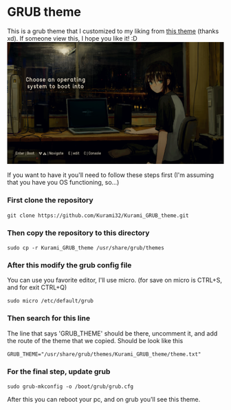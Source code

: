 # GRUB theme
This is a grub theme that I customized to my liking from [this theme](https://github.com/Hitori-Laura/OsageChan_GRUB_theme) (thanks xd). If someone view this, I hope you like it! :D
![screenshot](./background.png)

If you want to have it you'll need to follow these steps first (I'm assuming that you have you OS functioning, so...)

### First clone the repository
```shell
git clone https://github.com/Kurami32/Kurami_GRUB_theme.git
```
### Then copy the repository to this directory
```shell
sudo cp -r Kurami_GRUB_theme /usr/share/grub/themes
```
### After this modify the grub config file
You can use you favorite editor, I'll use micro. (for save on micro is CTRL+S, and for exit CTRL+Q)
```shell
sudo micro /etc/default/grub
```
### Then search for this line
The line that says 'GRUB_THEME' should be there, uncomment it, and add the route of the theme that we copied. Should be look like this
```shell
GRUB_THEME="/usr/share/grub/themes/Kurami_GRUB_theme/theme.txt"
```
### For the final step, update grub
```shell
sudo grub-mkconfig -o /boot/grub/grub.cfg
```

After this you can reboot your pc, and on grub you'll see this theme.

